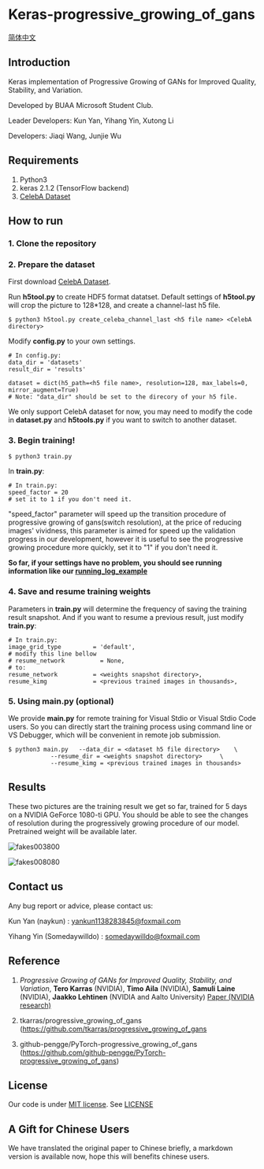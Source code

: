 # Keras-progressive_growing_of_gans

[简体中文](/zh-hans/examples/keras/Progressive%20growing%20of%20GANs/README.md)

## Introduction

Keras implementation of Progressive Growing of GANs for Improved Quality, Stability, and Variation. 

Developed by BUAA Microsoft Student Club.

Leader Developers: Kun Yan, Yihang Yin, Xutong Li

Developers: Jiaqi Wang, Junjie Wu


## Requirements

1. Python3 
2. keras 2.1.2 (TensorFlow backend)
3. [CelebA Dataset](http://mmlab.ie.cuhk.edu.hk/projects/CelebA.html)


## How to run

### 1. Clone the repository

### 2. Prepare the dataset 

First download [CelebA Dataset](http://mmlab.ie.cuhk.edu.hk/projects/CelebA.html).

Run **h5tool.py** to create HDF5 format datatset. Default settings of **h5tool.py** will crop the picture to 128*128, and create a channel-last h5 file.

```
$ python3 h5tool.py create_celeba_channel_last <h5 file name> <CelebA directory>
```
Modify **config.py** to your own settings.
```
# In config.py:
data_dir = 'datasets'
result_dir = 'results'

dataset = dict(h5_path=<h5 file name>, resolution=128, max_labels=0, mirror_augment=True)
# Note: "data_dir" should be set to the direcory of your h5 file.
```

We only support CelebA dataset for now, you may need to modify the code in **dataset.py** and **h5tools.py** if you want to switch to another dataset.

### 3. Begin training!
```
$ python3 train.py
```

In **train.py**:

```
# In train.py:
speed_factor = 20
# set it to 1 if you don't need it.
```

"speed_factor" parameter will speed up the transition procedure of progressive growing of gans(switch resolution), at the price of reducing images' vividness, this parameter is aimed for speed up the validation progress in our development, however it is useful to see the progressive growing procedure more quickly, set it to "1" if you don't need it.



**So far, if your settings have no problem, you should see running information like our [running_log_example](running_log_example.txt)**

### 4. Save and resume training weights

Parameters in **train.py** will determine the frequency of saving the training result snapshot. And if you want to resume a previous result, just modify **train.py**:
```
# In train.py:
image_grid_type         = 'default',
# modify this line bellow
# resume_network          = None,
# to:
resume_network          = <weights snapshot directory>,
resume_kimg             = <previous trained images in thousands>,
```

### 5. Using main.py (optional)

We provide **main.py** for remote training for Visual Stdio or Visual Stdio Code users. So you can directly start the training process using command line or VS Debugger, which will be convenient in remote job submission.

```
$ python3 main.py 	--data_dir = <dataset h5 file directory> 	\
			--resume_dir = <weights snapshot directory> 	\
			--resume_kimg = <previous trained images in thousands>
```

## Results

These two pictures are the training result we get so far, trained for 5 days on a NVIDIA GeForce 1080-ti GPU. You should be able to see the changes of resolution during the  progressively growing procedure of our model. Pretrained weight will be available later.

![fakes003800](fakes003800.png)

![fakes008080](fakes008080.png)

## Contact us

Any bug report or advice, please contact us:

Kun Yan (naykun) : yankun1138283845@foxmail.com

Yihang Yin (Somedaywilldo) : somedaywilldo@foxmail.com

## Reference

1. *Progressive Growing of GANs for Improved Quality, Stability, and Variation*, **Tero Karras** (NVIDIA), **Timo Aila** (NVIDIA), **Samuli Laine** (NVIDIA), **Jaakko Lehtinen** (NVIDIA and Aalto University) [Paper (NVIDIA research)](http://research.nvidia.com/publication/2017-10_Progressive-Growing-of)

2. tkarras/progressive_growing_of_gans (https://github.com/tkarras/progressive_growing_of_gans

2. github-pengge/PyTorch-progressive_growing_of_gans (https://github.com/github-pengge/PyTorch-progressive_growing_of_gans)

## License

Our code is under [MIT license](https://en.wikipedia.org/wiki/MIT_License). See [LICENSE](LICENSE)

## A Gift for Chinese Users

We have translated the original paper to Chinese briefly, a markdown version is available now, hope this will benefits chinese users.